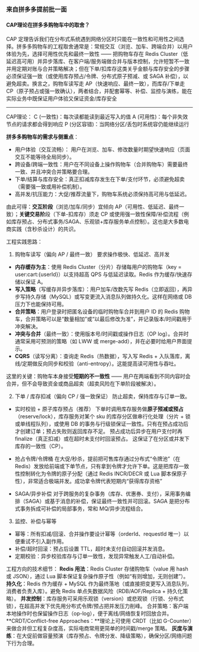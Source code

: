 ### 来自拼多多提前批一面

#### CAP理论在拼多多购物车中的取舍？

CAP 定理告诉我们在分布式系统遇到网络分区时只能在一致性和可用性之间选择。拼多多购物车的工程取舍通常是：常规交互（浏览、加车、跨端合并）以用户体验为先，选择可用性优先和最终一致性 —— 把购物车存在 Redis Cluster（低延迟高可用）并异步落库、在客户端/服务端做合并与版本控制，允许短暂不一致并用定期对账与合并策略解决；但在下单/扣库存这类关乎金额与库存安全的步骤必须保证强一致（或使用库存预占/令牌、分布式原子预减、或 SAGA 补偿），以避免超卖。换言之，购物车读写走 AP（快速响应、最终一致），而库存/下单走 CP（原子预占或强一致确认），两者结合，并配套幂等、补偿、监控与演练，能在实际业务中既保证用户体验又保证资金/库存安全

------

CAP理论：
C (一致性)：每次读都能读到最近写入的值
A (可用性)：每个非失效节点的请求都会得到响应
P (分区容错)：当网络分区/丢包时系统容仍能继续运行

**拼多多购物车的需求与侧重点**：
- 用户体验（交互流畅）：
用户在浏览、加车、修改数量时期望快速响应（页面交互不能等待全局同步）。
- 跨设备/跨端一致性：用户在不同设备上操作购物车（合并购物车）需要最终一致、并且冲突合并策略要合理。
- 下单/结算与库存安全：真正扣减库存发生在下单/支付环节，必须避免超卖（需要强一致或用补偿机制）。
- 高并发/抗压能力：大促/推荐流量下，购物车系统必须保持高可用与低延迟。

由此可得：**交互阶段**（浏览/加车/同步）宜倾向 AP（可用性、低延迟、最终一致）；**关键交易阶**段（下单-扣库存）须走 CP 或使用强一致性保障/补偿流程（例如库存预占、分布式事务/SAGA、乐观锁+库存服务单点控制）。这也是大多数电商实践（含秒杀设计）的共识。

工程实践思路：
1. 购物车读写（偏向 AP / 最终一致）
要求操作极快、低延迟、高并发
- **内存缓存为主**：使用 Redis Cluster（分片）存储每用户的购物车（key = user:cart:{userId}）以支持超高 QPS 与低延迟读取。Redis 作为缓存/快速存储以保证 A。
- **写入策略**（写缓存并异步落库）：用户加车/改数先写 Redis（立即返回），再异步写持久存储（MySQL）或写变更流入消息队列做持久化。这样在网络或 DB 压力下也能保持可用。
- **合并策略**：用户登录时把匿名设备的临时购物车合并到用户 ID 的 Redis 购物车，合并策略可以是“数量相加”或“以最后修改为准”，并记录版本/时间戳用于冲突解决。
- **冲突与合并**（最终一致）：使用版本号/时间戳或操作日志（OP log）。合并时通常采用可预测的策略（如 LWW 或 merge-add），并在必要时给用户界面提示。
- **CQRS**（读写分离）：查询走 Redis（热数据），写入写 Redis + 入队落库，离线/定期做反向同步和校验（anti-entropy）。这能提高读可用性与吞吐。

这里的关键：购物车本身接受**短期的不一致性** —— 用户在两端看到不同内容时会合并，但不会导致资金或商品超卖（超卖风险在下单阶段被解决）。

2. 下单 / 库存扣减（偏向 CP / 强一致保证）
防止超卖，保持库存与订单一致。

- 实时校验 + 原子库存预占（推荐）
下单时调用库存服务做**原子预减或预占**（reserve/lock），库存服务对某个 sku 的库存分区做串行化处理（分片 + 锁或单线程队列），或使用 DB 的事务与行级锁保证一致性。只有在预占成功后才创建订单；预占失败则返回库存不足。
预占成功后异步在用户支付时再 finalize（真正扣减）或在超时未支付时回滚预占。
这保证了在分区或并发下库存的一致性（CP）。

- 抢占令牌/令牌桶
在大促/秒杀，提前把可售库存通过分布式“令牌池”（在 Redis）发放给前端或下单节点，只有拿到令牌才允许下单。这是把库存一致性控制转化为令牌的原子分配（通过 Redis INCR/DECR 或 Lua 脚本保原子性），非常适合极端并发。成功拿令牌代表短期内“获得库存资格”

- SAGA/异步补偿
对于跨服务的复杂事务（库存、优惠券、支付），采用事务编排（SAGA）或基于消息的补偿，保证最终一致性并可回滚。SAGA 是把分布式事务拆成可补偿的局部事务，常和 MQ/异步流程结合。

3. 监控、补偿与幂等

- 幂等：所有扣减/回滚、合并操作要设计幂等（orderId、requestId 唯一）以便重试不引入副作用。
- 补偿/超时回滚：预占后设置 TTL，超时未支付自动回滚并发消息。
- 定期校验：异步校验库存与订单一致性，发现异常触发人工/自动补偿。

工程方向的技术细节：
**Redis 用法**：Redis Cluster 存储购物车（value 用 hash 或 JSON），通过 Lua 脚本保证复杂操作原子性（例如“有则增加，无则创建”）。
**持久化**：Redis 作为缓存 + MySQL 作为最终落地（或直接把变更写入消息队列，消费者负责入库）。避免 Redis 单点失数据风险（RDB/AOF/Replica + 持久化策略）。
**并发控制**：库存服务可采用乐观锁（version）或悲观锁（行锁、分布式锁），在超高并发下优先用分布式令牌/预占把并发压力削峰。
合并策略：客户端本地操作时也保留操作日志（op-log），便于离线/网络恢复时回放合并。
**CRDT/Conflict-free Approaches：**理论上可使用 CRDT（比如 G-Counter）来做合并但工程复杂度高，实际电商常用更简单的时间戳/merge 策略。
**灰度与演练**：在大促前做容量预演（库存预占、令牌分发、降级策略），确保分区/网络问题下行为合理。

